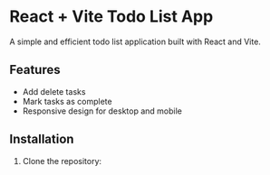 # React + Vite Todo List App

A simple and efficient todo list application built with React and Vite.

## Features

- Add delete tasks
- Mark tasks as complete
- Responsive design for desktop and mobile

## Installation

1. Clone the repository:

